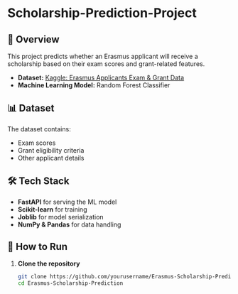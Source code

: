 # Scholarship-Prediction-Project
## 📌 Overview
This project predicts whether an Erasmus applicant will receive a scholarship based on their exam scores and grant-related features. 

- **Dataset:** [Kaggle: Erasmus Applicants Exam & Grant Data](https://www.kaggle.com/datasets/acareren/exam-and-grant-data-of-erasmus-applicants)
- **Machine Learning Model:** Random Forest Classifier

## 📊 Dataset
The dataset contains:
- Exam scores
- Grant eligibility criteria
- Other applicant details

## 🛠️ Tech Stack
- **FastAPI** for serving the ML model
- **Scikit-learn** for training
- **Joblib** for model serialization
- **NumPy & Pandas** for data handling

## 🚀 How to Run
1. **Clone the repository**  
   ```bash
   git clone https://github.com/yourusername/Erasmus-Scholarship-Prediction.git
   cd Erasmus-Scholarship-Prediction
